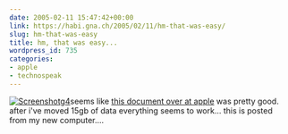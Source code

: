 ```yaml
---
date: 2005-02-11 15:47:42+00:00
link: https://habi.gna.ch/2005/02/11/hm-that-was-easy/
slug: hm-that-was-easy
title: hm, that was easy...
wordpress_id: 735
categories:
- apple
- technospeak
---
```



[![Screenshotg4](https://habi.gna.ch/blog/images/screenshotg4-tm.jpg)](https://habi.gna.ch/blog/images/screenshotg4.jpg)seems like [this document over at apple](http://docs.info.apple.com/article.html?artnum=106941#2b) was pretty good. after i've moved 15gb of data everything seems to work... this is posted from my new computer....

